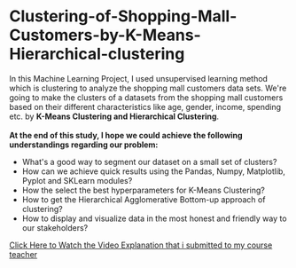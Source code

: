 # Clustering-of-Shopping-Mall-Customers-by-K-Means-Hierarchical-clustering #
In this Machine Learning Project, I used unsupervised learning method which is clustering to analyze the shopping mall customers data sets. We're going to make the clusters of a datasets from the shopping mall customers based on their different characteristics like age, gender, income, spending etc. by **K-Means Clustering and Hierarchical Clustering**.<br>
<br>**At the end of this study, I hope we could achieve the following understandings regarding our problem:**<br>
- What's a good way to segment our dataset on a small set of clusters?<br>
- How can we achieve quick results using the Pandas, Numpy, Matplotlib, Pyplot and SKLearn modules?<br>
- How the select the best hyperparameters for K-Means Clustering?<br>
- How to get the Hierarchical Agglomerative Bottom-up approach of clustering?<br>
- How to display and visualize data in the most honest and friendly way to our stakeholders?<br>

[Click Here to Watch the Video Explanation that i submitted to my course teacher](https://drive.google.com/file/d/10ulPx8lXudvl4MYBElBvI8Au8x6W6RaH/view?usp=sharing)
